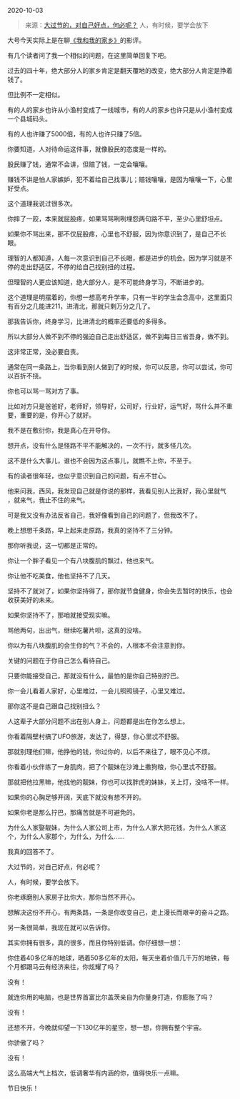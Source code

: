 2020-10-03

> 来源：[大过节的，对自己好点，何必呢？](http://mp.weixin.qq.com/s?__biz=MzU3NDc5Nzc0NQ==&mid=2247493371&idx=1&sn=a65614e06980e1ef467c5075a95d8b95&chksm=fd2e4425ca59cd33a037fa4115df626819221de4ee5813c15b6962ab111ad7019836690564f2&scene=27#wechat_redirect)
> 人，有时候，要学会放下

大号今天实际上是在聊[《我和我的家乡》](https://mp.weixin.qq.com/s?__biz=MzU0MjYwNDU2Mw==&mid=2247492596&idx=1&sn=53610b661b67ce820112a057023c3ce3&chksm=fb1a8f88cc6d069e010757fc0e6b0c81b6f849ebd806004750a5df13337270fb88b8845fe099&token=521800865&lang=zh_CN&scene=21#wechat_redirect)的影评。  

  

有几个读者问了我一个相似的问题，在这里简单回复下吧。

  

过去的四十年，绝大部分人的家乡肯定是翻天覆地的改变，绝大部分人肯定是挣着钱了。  

  

但比例不一定相似。

  

有的人的家乡也许从小渔村变成了一线城市，有的人的家乡也许只是从小渔村变成一个县城码头。

  

有的人也许赚了5000倍，有的人也许只赚了5倍。  

  

你要知道，人对待命运这件事，就像股民的态度是一样的。  

  

股民赚了钱，通常不会讲，但赔了钱，一定会嚷嚷。

  

赚钱不讲是怕人家嫉妒，犯不着给自己找事儿；赔钱嚷嚷，是因为嚷嚷一下，心里好受点。

  

这个道理我说过很多次。  

  

你摔了一跤，本来就屁股疼，如果骂骂咧咧埋怨两句路不平，至少心里舒坦点。

  

如果你不骂出来，那不仅屁股疼，心里也不舒服，因为你意识到了，是自己不长眼。

  

理智的人都知道，人每一次意识到自己不长眼，都是进步的机会。因为学习就是不停的走出舒适区，不停的给自己找别扭的过程。  

  

但理智的人更应该知道，绝大部分人，是不可能终身学习，不断进步的。  

  

这个道理是明摆着的，你想一想高考升学率，只有一半的学生会念高中，这里面只有百分之几能进211，进清北，那就只剩万分之几了。  

  

那我告诉你，终身学习，比进清北的概率还要低的多得多。

  

所以大部分人做不到不停的强迫自己走出舒适区，做不到每日三省吾身，做不到。  

  

这非常正常，没必要自责。

  

通常在同一条路上，当你看到别人做到了的时候，你可以反思，你可以尝试，你可以百折不挠。  

  

你也可以骂一骂对方了事。

  

比如对方只是爸爸好，老师好，领导好，公司好，行业好，运气好，骂什么并不重要，重要的是，你开心了就好。

  

我不是在敷衍你，我是真心在开导你。  

  

想开点，没有什么是怪路不平不能解决的，一次不行，就多怪几次。  

  

这不是什么大事儿，谁也不会因为这点事儿，就瞧不上你，不至于。  

  

有的读者很年轻，也似乎意识到自己的问题，有点不甘心。  

  

他来问我，西风，我发现自己就是你说的那样，我看见别人比我好，我心里就气 ，就来气，我止不住的来气。

  

可是我又没有办法反省自己，我好像看到自己的问题了，但我改不了。

  

晚上想想千条路，早上起来走原路，我真的坚持不了三分钟。  

  

那你听我说，这一切都是正常的。

  

你让一个胖子看见一个有八块腹肌的飘过，他也来气。

  

你让他不吃美食，他也坚持不了几天。

  

坚持不了就对了，如果你坚持得了，那你就节食健身，你会失去暂时的快乐，也会收获美好的未来。  

  

如果你坚持不了，那咱就接受现实嘛。

  

骂他两句，出出气，继续吃薯片呗，这真的没啥。  

  

你以为有八块腹肌的会生你的气？不会的，人根本不会注意到你。  

  

关键的问题在于你自己怎么看待自己。  

  

只要你能接受自己，那就没有什么，最怕的是你自己特别拧巴。  

  

你一会儿看着人家好，心里难过，一会儿照照镜子，心里又难过。

  

那你这不是自己跟自己找别扭么？

  

人这辈子大部分问题不出在别人身上，问题都是出在你怎么想上。  

  

你看着隔壁村搞了UFO旅游，发达了，得瑟，你心里忒不舒服。  

  

那就别理他们嘛，他挣他的钱，你过你的，以后不来往了，眼不见心不烦。  

  

你看着小伙伴练了一身肌肉，把了个靓妹在沙滩上撒狗粮，你心里忒不舒服。  

  

那就把他拉黑嘛，他找他的靓妹，你也可以找胖虎的妹妹，关上灯，没啥不一样。

  

如果你的心胸足够开阔，天底下就没有想不开的。  

  

如果你老是那么拧巴，那痛苦就是不可避免的。

  

为什么人家娶靓妹，为什么人家公司上市，为什么人家大把花钱，为什么人家这个，为什么人家那个，为什么，为什么......  

  

我真的回答不了。

  

大过节的，对自己好点，何必呢？

  

人，有时候，要学会放下。

  

你老琢磨别人家房子比你大，那你当然不开心。  

  

想解决这份不开心，有两条路，一条是你改变自己，走上漫长而艰辛的奋斗之路。  

  

另一条很简单，我现在就可以告诉你。

  

其实你拥有很多，真的很多，而且你特别低调。你仔细想一想：

  

你住着40多亿年的地球，晒着50多亿年的太阳，每天坐着价值几千万的地铁，每个月都跟马云有经济来往，你炫耀了吗？

  

没有！

  

就连你用的电脑，也是世界首富比尔盖茨亲自为你量身打造，你膨胀了吗？  

  

没有！

  

还想不开，今晚就仰望一下130亿年的星空，想一想，你拥有整个宇宙。  

  

你骄傲了吗？

  

没有！

  

这么高端大气上档次，低调奢华有内涵的你，值得快乐一点嘛。

  

节日快乐！

